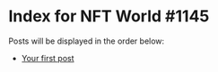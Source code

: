 # Index for NFT World #1145
Posts will be displayed in the order below:

- [Your first post](./001-first.md)

